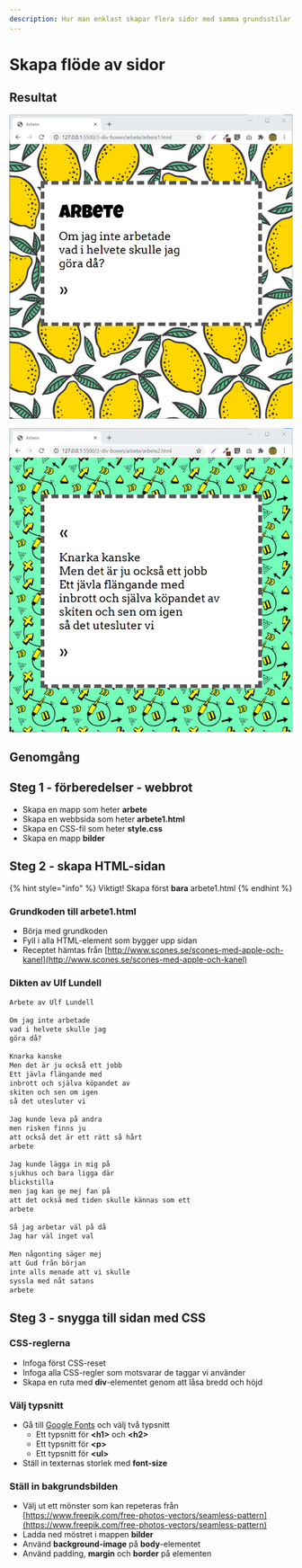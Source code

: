 ```yaml
---
description: Hur man enklast skapar flera sidor med samma grundsstilar
---
```


# Skapa flöde av sidor

## Resultat

![arbete1.html](../.gitbook/assets/image%20%2856%29.png)

![arbete2.html](../.gitbook/assets/image%20%2855%29.png)

## Genomgång



## Steg 1 - förberedelser - webbrot

* Skapa en mapp som heter **arbete**
* Skapa en webbsida som heter **arbete1.html**
* Skapa en CSS-fil som heter **style.css**
* Skapa en mapp **bilder**

## Steg 2 - skapa HTML-sidan <a id="steg-2-skapa-html-sida"></a>

{% hint style="info" %}
Viktigt! Skapa först **bara** arbete1.html
{% endhint %}

### Grundkoden till arbete1.html

* Börja med grundkoden
* Fyll i alla HTML-element som bygger upp sidan
* Receptet hämtas från [http://www.scones.se/scones-med-apple-och-kanel](http://www.scones.se/scones-med-apple-och-kanel)

### Dikten av Ulf Lundell

```text
Arbete av Ulf Lundell

Om jag inte arbetade
vad i helvete skulle jag
göra då?

Knarka kanske
Men det är ju också ett jobb
Ett jävla flängande med
inbrott och själva köpandet av
skiten och sen om igen
så det utesluter vi

Jag kunde leva på andra
men risken finns ju
att också det är ett rätt så hårt
arbete

Jag kunde lägga in mig på
sjukhus och bara ligga där
blickstilla
men jag kan ge mej fan på
att det också med tiden skulle kännas som ett
arbete

Så jag arbetar väl på då
Jag har väl inget val

Men någonting säger mej
att Gud från början
inte alls menade att vi skulle
syssla med nåt satans
arbete
```

## **Steg 3 - snygga till sidan med CSS** <a id="steg-3-snygga-till-sidan-med-css"></a>

### CSS-reglerna <a id="css-reglerna"></a>

* Infoga först CSS-reset
* Infoga alla CSS-regler som motsvarar de taggar vi använder
* Skapa en ruta med **div**-elementet genom att låsa bredd och höjd

### Välj typsnitt

* Gå till [Google Fonts](https://fonts.google.com) och välj två typsnitt
  * Ett typsnitt för **&lt;h1&gt;** och **&lt;h2&gt;**
  * Ett typsnitt för **&lt;p&gt;**
  * Ett typsnitt för **&lt;ul&gt;**
* Ställ in texternas storlek med **font-size**

### Ställ in bakgrundsbilden

* Välj ut ett mönster som kan repeteras från [https://www.freepik.com/free-photos-vectors/seamless-pattern](https://www.freepik.com/free-photos-vectors/seamless-pattern)
* Ladda ned möstret i mappen **bilder**
* Använd **background-image** på **body**-elementet
* Använd padding, **margin** och **border** på elementen



